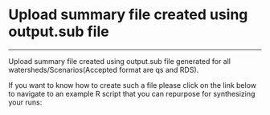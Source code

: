 # Upload summary file created using output.sub file

***

Upload summary file created using output.sub file generated for all watersheds/Scenarios(Accepted format are qs and RDS).

If you want to know how to create such a file please click on the link below to navigate to an example R script that you can
repurpose for synthesizing your runs: